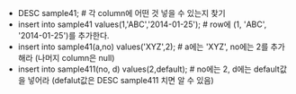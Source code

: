 * DESC sample41;                                            # 각 column에 어떤 것 넣을 수 있는지 찾기
* insert into sample41 values(1,'ABC','2014-01-25');        # row에 (1, 'ABC', '2014-01-25')를 추가한다.
* insert into sample41(a,no) values('XYZ',2);               # a에는 'XYZ', no에는 2를 추가해라 (나머지 column은 null)
* insert into sample411(no, d) values(2,default);           # no에는 2, d에는 default값을 넣어라 (defalut값은 DESC sample411 치면 알 수 있음)


